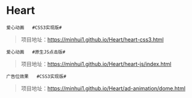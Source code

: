 # Heart

`爱心动画   #CSS3实现版#`
>项目地址：https://minhui1.github.io/Heart/heart-css3.html

`爱心动画   #原生JS点击版#`
>项目地址：https://minhui1.github.io/Heart/heart-js/index.html

`广告位效果   #CSS3实现版#`
>项目地址：https://minhui1.github.io/Heart/ad-animation/dome.html

